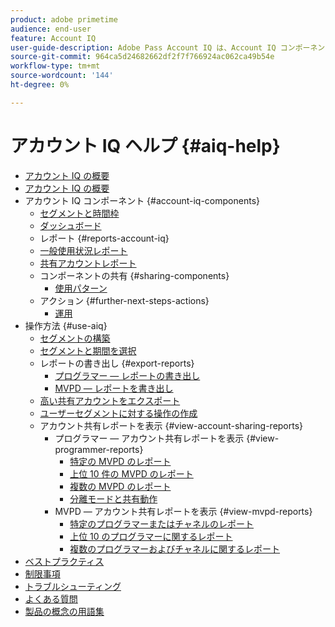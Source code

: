 ```yaml
---
product: adobe primetime
audience: end-user
feature: Account IQ
user-guide-description: Adobe Pass Account IQ は、Account IQ コンポーネントに関する情報を提供し、様々なコンポーネントを使用するためのユーザージャーニーに関する手順を説明します。
source-git-commit: 964ca5d24682662df2f7f766924ac062ca49b54e
workflow-type: tm+mt
source-wordcount: '144'
ht-degree: 0%

---
```


# アカウント IQ ヘルプ {#aiq-help}

+ [アカウント IQ の概要](/help/accountiq/home.md)
+ [アカウント IQ の概要](/help/accountiq/get-started.md)
+ アカウント IQ コンポーネント {#account-iq-components}
   + [セグメントと時間枠](/help/accountiq/segments-timeframe.md)
   + [ダッシュボード](/help/accountiq/dashboard.md)
   + レポート {#reports-account-iq}
   + [一般使用状況レポート](/help/accountiq/general-usage-reports.md)
   + [共有アカウントレポート](/help/accountiq/shared-acc-reports.md)
   + コンポーネントの共有 {#sharing-components}
      + [使用パターン](/help/accountiq/usage-patterns.md)
   + アクション {#further-next-steps-actions}
      + [運用](/help/accountiq/operations.md)
+ 操作方法 {#use-aiq}
   + [セグメントの構築](/help/accountiq/build-segment.md)
   + [セグメントと期間を選択](/help/accountiq/howto-select-segment-timeframe.md)
   + レポートの書き出し {#export-reports}
      + [プログラマー — レポートの書き出し](/help/accountiq/export-segment-metrics-progr.md)
      + [MVPD — レポートを書き出し](/help/accountiq/export-segment-metrics-mvpd.md)
   + [高い共有アカウントをエクスポート](/help/accountiq/export-acc-information.md)
   + [ユーザーセグメントに対する操作の作成](/help/accountiq/operation-affecting-user-segment.md)
   + アカウント共有レポートを表示 {#view-account-sharing-reports}
      + プログラマー — アカウント共有レポートを表示 {#view-programmer-reports}
         + [特定の MVPD のレポート](/help/accountiq/reports-for-specific-mvpds.md)
         + [上位 10 件の MVPD のレポート](/help/accountiq/top-10-mvpd-reports.md)
         + [複数の MVPD のレポート](viewrep-multiple-mvpd.md)
         + [分離モードと共有動作](/help/accountiq/isolation-mode.md)
      + MVPD — アカウント共有レポートを表示 {#view-mvpd-reports}
         + [特定のプログラマーまたはチャネルのレポート](/help/accountiq/reports-for-specific-programmers.md)
         + [上位 10 のプログラマーに関するレポート](/help/accountiq/top-10-programmer-reports.md)
         + [複数のプログラマーおよびチャネルに関するレポート](viewrep-multiple-programmer.md)
+ [ベストプラクティス](/help/accountiq/best-practices.md)
+ [制限事項](/help/accountiq/limitations.md)
+ [トラブルシューティング](/help/accountiq/troubleshoot.md)
+ [よくある質問](/help/accountiq/faq.md)
+ [製品の概念の用語集](/help/accountiq/product-concepts.md)